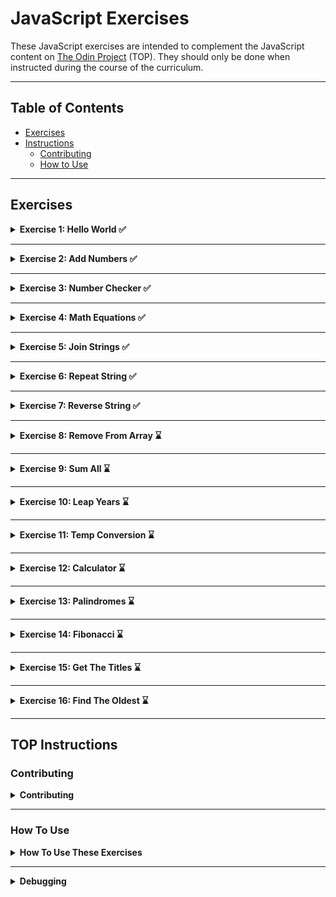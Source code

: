 # JavaScript Exercises

These JavaScript exercises are intended to complement the JavaScript content on [The Odin Project](https://www.theodinproject.com/) (TOP). They should only be done when instructed during the course of the curriculum.

---

## Table of Contents

- [Exercises](#exercises)
- [Instructions](#top-instructions)
    - [Contributing](#contributing)
    - [How to Use](#how-to-use)

---

## Exercises

<details>
<summary><strong>Exercise 1: Hello World ✅</strong></summary>

* **Task / Instructions:** [README with instructions](./01_helloWorld/README.md)
* **My Solution:** [helloWorld.js](./01_helloWorld/helloWorld.js)
* **Date of Completion:** 14-06-2025
</details>

---

<details>
<summary><strong>Exercise 2: Add Numbers ✅</strong></summary>

* **Task / Instructions:** [README with instructions](./02_addNumbers/README.md)
* **My Solution:** [addNumbers.js](./02_addNumbers/addNumbers.js)
* **Date of Completion:** 14-06-2025
</details>

---

<details>
<summary><strong>Exercise 3: Number Checker ✅</strong></summary>

* **Task / Instructions:** [README with instructions](./03_numberChecker/README.md)
* **My Solution:** [numberChecker.js](./03_numberChecker/numberChecker.js)
* **Date of Completion:** 14-06-2025
</details>

---

<details>
<summary><strong>Exercise 4: Math Equations ✅</strong></summary>

* **Task / Instructions:** [README with instructions](./04_mathEquation/README.md)
* **My Solution:** [mathEquations.js](./04_mathEquation/mathEquations.js)
* **Date of Completion:** 14-06-2025
</details>

---

<details>
<summary><strong>Exercise 5: Join Strings ✅</strong></summary>

* **Task / Instructions:** [README with instructions](./05_joinStrings/README.md)
* **My Solution:** [joinStrings.js](./05_joinStrings/joinStrings.js)
* **Date of Completion:** 14-06-2025
</details>

---

<details>
<summary><strong>Exercise 6: Repeat String ✅</strong></summary>

* **Task / Instructions:** [README with instructions](./06_repeatString/README.md)
* **My Solution:** [repeatString.js](./06_repeatString/repeatString.js)
* **Date of Completion:** 24-07-2025
</details>

---

<details>
<summary><strong>Exercise 7: Reverse String ✅</strong></summary>

* **Task / Instructions:** [README with instructions](./07_reverseString/README.md)
* **My Solution:** [reverseString.js](./06_reverseString/reverseString.js)
* **Date of Completion:** 24-07-2025
</details>

---

<details>
<summary><strong>Exercise 8: Remove From Array ⌛</strong></summary>

* **Task / Instructions:** [README with instructions](./08_removeFromArray/README.md)
* **My Solution:** /
* **Date of Completion:** /
</details>

---

<details>
<summary><strong>Exercise 9: Sum All ⌛</strong></summary>

* **Task / Instructions:** [README with instructions](./09_sumAll/README.md)
* **My Solution:** /
* **Date of Completion:** /
</details>

---

<details>
<summary><strong>Exercise 10: Leap Years ⌛</strong></summary>

* **Task / Instructions:** [README with instructions](./10_leapYears/README.md)
* **My Solution:** /
* **Date of Completion:** /
</details>

---

<details>
<summary><strong>Exercise 11: Temp Conversion ⌛</strong></summary>

* **Task / Instructions:** [README with instructions](./11_tempConversion/README.md)
* **My Solution:** /
* **Date of Completion:** /
</details>

---

<details>
<summary><strong>Exercise 12: Calculator ⌛</strong></summary>

* **Task / Instructions:** [README with instructions](./12_calculator/README.md)
* **My Solution:** /
* **Date of Completion:** /
</details>

---

<details>
<summary><strong>Exercise 13: Palindromes ⌛</strong></summary>

* **Task / Instructions:** [README with instructions](./13_palindromes/README.md)
* **My Solution:** /
* **Date of Completion:** /
</details>

---

<details>
<summary><strong>Exercise 14: Fibonacci ⌛</strong></summary>

* **Task / Instructions:** [README with instructions](./14_fibonacci/README.md)
* **My Solution:** /
* **Date of Completion:** /
</details>

---

<details>
<summary><strong>Exercise 15: Get The Titles ⌛</strong></summary>

* **Task / Instructions:** [README with instructions](./15_getTheTitles/README.md)
* **My Solution:** /
* **Date of Completion:** /
</details>

---

<details>
<summary><strong>Exercise 16: Find The Oldest ⌛</strong></summary>

* **Task / Instructions:** [README with instructions](./16_findTheOldest/README.md)
* **My Solution:** /
* **Date of Completion:** /
</details>

---

## TOP Instructions 

### Contributing 

<details>
<summary><strong>Contributing</strong></summary>

If you have a suggestion to improve an exercise, an idea for a new exercise, or notice an issue with an exercise, please feel free to open an issue after thoroughly reading our [contributing guide](https://github.com/TheOdinProject/javascript-exercises/blob/main/CONTRIBUTING.md).
</details>

---

### How To Use

<details>
<summary><strong>How To Use These Exercises</strong></summary>

1.  Fork and clone this repository. To learn how to fork a repository, see the GitHub documentation on how to [fork a repo](https://docs.github.com/en/get-started/quickstart/fork-a-repo).
    * Copies of repositories on your machine are called clones. If you need help cloning to your local environment you can learn how from the GitHub documentation on [cloning a repository](https://docs.com/en/github/creating-cloning-and-archiving-repositories/cloning-a-repository-from-github/cloning-a-repository).
2.  Before you start working on any exercises, you should first ensure you have the following installed:
    * **NPM**. You should have installed NPM already in our [Installing Node.js](https://www.theodinproject.com/paths/foundations/courses/foundations/lessons/installing-node-js) lesson. Just in case you need to check, type `npm --version` in your terminal. If you get back `Command 'npm' not found, but can be installed with:`, **do not follow the instructions in the terminal** to install with `apt-get` as this causes permission issues. Instead, go back to the installation lesson and install Node with NVM by following the instructions there.
    * **Jest**. After cloning this repository to your local machine and installing NPM, go into the newly created directory (`cd javascript-exercises`) and run `npm install`. This will install Jest and set up the testing platform based on our preconfigured settings. (Note: if you get warnings that packages are out of date or contain vulnerabilities, you can safely ignore them for these exercises.)
3.  Each exercise includes the following:
    * A markdown file with a description of the task, an empty (or mostly empty) JavaScript file, and a set of tests.
    * A `solutions` directory that contains a solution and the same test file with all of the tests unskipped.
    * To complete an exercise, you will need to go to the exercise directory with `cd exerciseName` in the terminal and run `npm test exerciseName.spec.js`. This should run the test file and show you the output. When you run a test for the first time, it will fail. This is by design! You must open the exercise file and write the code needed to get the test to pass.
4.  Some of the exercises have test conditions defined in their spec file as `test.skip` instead of `test`. This is intentional. Once all `test`s pass, you will change the next `test.skip` to `test` and test your code again. You will do this until all conditions are satisfied. **All tests must pass at the same time**, and you should not have any instances of `test.skip` in the spec file when you are finished with an exercise.
5.  Once you successfully finish an exercise, check the `solutions` directory within each exercise to compare it with yours.
    * You should not be checking the solution for an exercise until you finish it!
    * If your solution differs wildly from TOP's solution (and still passes the exercise's requirements), that is completely fine. Feel free to ask about it in our Discord if there are parts you do not understand.

[!IMPORTANT]
> Do not submit your solutions to this repo, as any PRs that do so will be closed without merging.

[!NOTE]
> Due to the way Jest handles failed tests, it may return an exit code of 1 if any tests fail. NPM will interpret this as an error and you may see some `npm ERR!` messages after Jest runs. You can ignore these, or run your test with `npm test exerciseName.spec.js --silent` to suppress the errors.

The first exercise, `helloWorld`, will walk you through the process in-depth.
</details>

---

<details>
<summary><strong>Debugging</strong></summary>

To debug functions, you can run the tests in the Visual Studio Code debugger terminal. You can open this by clicking the "Run and Debug" icon on the left or pressing <kbd>Ctrl</kbd> + <kbd>Shift</kbd> + <kbd>D</